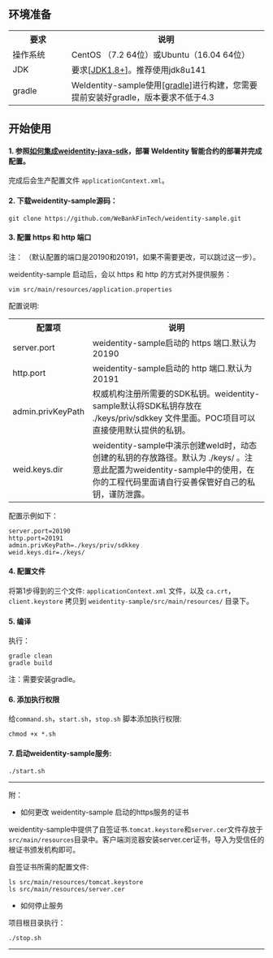 ## 环境准备

<table style="width:100%;border-collapse:collapse">
 <tr>
  <th width="100">要求</th>
  <th>说明</th>
 </tr>
 <tr>
  <td>操作系统 </td>
  <td>CentOS （7.2 64位）或Ubuntu（16.04 64位） </td>
 </tr>
 <tr>
  <td>JDK</td>
  <td>要求[<a href='https://www.oracle.com/technetwork/java/javase/downloads/jdk8-downloads-2133151.html'>JDK1.8+</a>]。推荐使用jdk8u141</td>
 </tr>
 <tr>
  <td>gradle</td>
  <td>WeIdentity-sample使用[<a href='https://gradle.org/'>gradle</a>]进行构建，您需要提前安装好gradle，版本要求不低于4.3 </td>
 </tr>
</table>

## 开始使用

#### 1. 参照[如何集成weidentity-java-sdk](https://weidentity.readthedocs.io/projects/javasdk/zh_CN/latest/docs/weidentity-installation.html)，部署 WeIdentity 智能合约的部署并完成配置。

完成后会生产配置文件 `applicationContext.xml`。

#### 2. 下载weidentity-sample源码：

```shell
git clone https://github.com/WeBankFinTech/weidentity-sample.git
```

#### 3. 配置 https 和 http 端口
注： （默认配置的端口是20190和20191，如果不需要更改，可以跳过这一步）。

weidentity-sample 启动后，会以 https 和 http 的方式对外提供服务：

```shell
vim src/main/resources/application.properties
```

配置说明:

<table style="width:100%;border-collapse:collapse">
 <tr>
  <th width="100">配置项</th>
  <th>说明</th>
 </tr>
 <tr>
  <td>server.port</td>
  <td>weidentity-sample启动的 https 端口.默认为20190 </td>
 </tr>
 <tr>
  <td>http.port</td>
  <td>weidentity-sample启动的 http 端口.默认为20191 </td>
 </tr>
 <tr>
  <td>admin.privKeyPath</td>
  <td>权威机构注册所需要的SDK私钥。weidentity-sample默认将SDK私钥存放在 ./keys/priv/sdkkey 文件里面。POC项目可以直接使用默认提供的私钥。 </td>
 </tr>
 <tr>
  <td>weid.keys.dir</td>
  <td>weidentity-sample中演示创建weId时，动态创建的私钥的存放路径。默认为 ./keys/ 。注意此配置为weidentity-sample中的使用，在你的工程代码里面请自行妥善保管好自己的私钥，谨防泄露。 </td>
 </tr>
</table>

配置示例如下：

```properties
server.port=20190
http.port=20191
admin.privKeyPath=./keys/priv/sdkkey
weid.keys.dir=./keys/
```

#### 4. 配置文件

将第1步得到的三个文件: `applicationContext.xml` 文件，以及 `ca.crt`，`client.keystore` 拷贝到 `weidentity-sample/src/main/resources/` 目录下。


#### 5. 编译

执行：

```shell
gradle clean
gradle build
```

注：需要安装gradle。

#### 6. 添加执行权限

给```command.sh```，```start.sh```，```stop.sh``` 脚本添加执行权限:

```shell
chmod +x *.sh
```


#### 7. 启动weidentity-sample服务:

```shell
./start.sh
```

---

附：

* 如何更改 weidentity-sample 启动的https服务的证书

weidentity-sample中提供了自签证书.```tomcat.keystore```和```server.cer```文件存放于```src/main/resources```目录中。客户端浏览器安装server.cer证书，导入为受信任的根证书颁发机构即可。

自签证书所需的配置文件:

```shell
ls src/main/resources/tomcat.keystore
ls src/main/resources/server.cer
```

* 如何停止服务

项目根目录执行：

```shell
./stop.sh
```

---